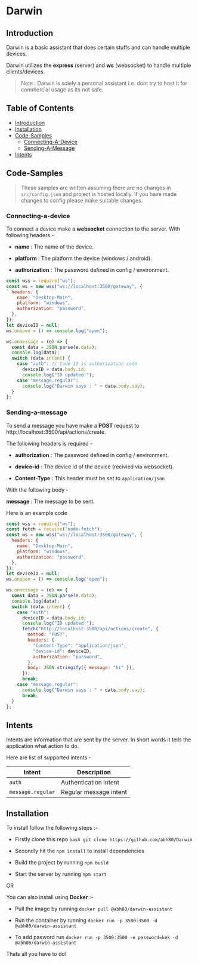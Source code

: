 # Darwin

## Introduction

Darwin is a basic assistant that does certain stuffs and can handle multiple devices.

Darwin utilizes the **express** (server) and **ws** (websocket) to handle multiple clients/devices.

> Note : Darwin is solely a personal assistant i.e. dont try to host it for commercial usage as its not safe.

## Table of Contents

- [Introduction](#introduction)
- [Installation](#installation)
- [Code-Samples](#code-samples)
  - [Connecting-A-Device](#connecting-a-device)
  - [Sending-A-Message](#sending-a-message)
- [Intents](#intents)

## Code-Samples

> These samples are written assuming there are no changes in `src/config.json` and project is hosted locally.
> If you have made changes to config please make suitable changes.

### Connecting-a-device

To connect a device make a **websocket** connection to the server.
With following headers -

- **name** : The name of the device.

- **platform** : The platform the device (windows / android).

- **authorization** : The password defined in config / environment.

```js
const wss = require("ws");
const ws = new wss("ws://localhost:3500/gateway", {
  headers: {
    name: "Desktop-Main",
    platform: "windows",
    authorization: "password",
  },
});
let deviceID = null;
ws.onopen = () => console.log("open");

ws.onmessage = (e) => {
  const data = JSON.parse(e.data);
  console.log(data);
  switch (data.intent) {
    case "auth": // Code 12 is authorization code
      deviceID = data.body.id;
      console.log("ID updated!");
    case "message.regular":
      console.log("Darwin says : " + data.body.say);
  }
};
```

### Sending-a-message

To send a message you have make a **POST** request to http://localhost:3500/api/actions/create.

The following headers is required -

- **authorization** : The password defined in config / environment.

- **device-id** : The device id of the device (recivied via websocket).

- **Content-Type** : This header must be set to `application/json`

With the following body -

**message** : The message to be sent.

Here is an example code

```js
const wss = require("ws");
const fetch = require("node-fetch");
const ws = new wss("ws://localhost:3500/gateway", {
  headers: {
    name: "Desktop-Main",
    platform: "windows",
    authorization: "password",
  },
});
let deviceID = null;
ws.onopen = () => console.log("open");

ws.onmessage = (e) => {
  const data = JSON.parse(e.data);
  console.log(data);
  switch (data.intent) {
    case "auth":
      deviceID = data.body.id;
      console.log("ID updated!");
      fetch("http://localhost:3500/api/actions/create", {
        method: "POST",
        headers: {
          "Content-Type": "application/json",
          "device-id": deviceID,
          authorization: "password",
        },
        body: JSON.stringify({ message: "hi" }),
      });
      break;
    case "message.regular":
      console.log("Darwin says : " + data.body.say);
      break;
  }
};
```

## Intents

Intents are information that are sent by the server. In short words it tells the application what action to do.

Here are list of supported intents -

| Intent            | Description            |
| ----------------- | ---------------------- |
| `auth`            | Authentication intent  |
| `message.regular` | Regular message intent |

## Installation

To install follow the following steps :-

- Firstly clone this repo `bash git clone https://github.com/abh80/Darwin`

- Secondly hit the `npm install` to install dependencies

- Build the project by running `npm build`

- Start the server by running `npm start`

OR

You can also install using **Docker** :-

- Pull the image by running `docker pull @abh80/darwin-assistant`

- Run the container by running `docker run -p 3500:3500 -d @abh80/darwin-assistant`

- To add pasword run `docker run -p 3500:3500 -e password=kek -d @abh80/darwin-assistant`

Thats all you have to do!
